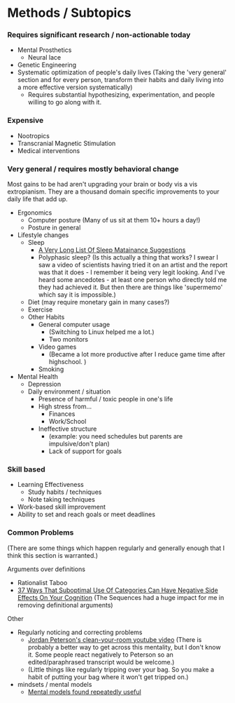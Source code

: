 <!-- TITLE: Human Enhancement -->
<!-- SUBTITLE: A quick summary of Human Enhancement -->

# Methods / Subtopics

### Requires significant research / non-actionable today
* Mental Prosthetics
	* Neural lace
* Genetic Engineering
* Systematic optimization of people's daily lives (Taking the 'very general' section and for every person, transform their habits and daily living into a more effective version systematically) 
	* Requires substantial hypothesizing, experimentation, and people willing to go along with it.


### Expensive 
* Nootropics
* Transcranial Magnetic Stimulation
* Medical interventions

### Very general / requires mostly behavioral change

Most gains to be had aren't upgrading your brain or body vis a vis extropianism. They are a thousand domain specific improvements to your daily life that add up.  

* Ergonomics
	* Computer posture (Many of us sit at them 10+ hours a day!)
	* Posture in general
* Lifestyle changes
	* Sleep 
		* [A Very Long List Of Sleep Matainance Suggestions](/https://www.lesswrong.com/posts/9JFMhW9YHoTKbQEY2/a-very-long-list-of-sleep-maintenance-suggestions)
		* Polyphasic sleep? (Is this actually a thing that works? I swear I saw a video of scientists having tried it on an artist and the report was that it does - I remember it being very legit looking. And I've heard some ancedotes - at least one person who directly told me they had achieved it. But then there are things like 'supermemo' which say it is impossible.)
	* Diet (may require monetary gain in many cases?)
	* Exercise 
	* Other Habits
		* General computer usage 
			* (Switching to Linux helped me a lot.)
			* Two monitors			 
		* Video games 
			* (Became a lot more productive after I reduce game time after highschool. )
		* Smoking
* Mental Health
	* Depression
	* Daily environment / situation
		* Presence of harmful / toxic people in one's life
		* High stress from...
			* Finances
			* Work/School
		* Ineffective structure 
			* (example: you need schedules but parents are impulsive/don't plan)
			* Lack of support for goals

	
### Skill based
* Learning Effectiveness
	* Study habits / techniques
	* Note taking techniques
* Work-based skill improvement
* Ability to set and reach goals or meet deadlines



### Common Problems

(There are some things which happen regularly and generally enough that I think this section is warranted.)


Arguments over definitions
* Rationalist Taboo 
* [37 Ways That Suboptimal Use Of Categories Can Have Negative Side Effects On Your Cognition](/https://www.readthesequences.com/Thirty-Seven-Ways-That-Words-Can-Be-Wrong) (The Sequences had a huge impact for me in removing definitional arguments)

Other
* Regularly noticing and correcting problems
	* [Jordan Peterson's clean-your-room youtube video](/https://www.youtube.com/watch?v=PE0u7-SX2hs) (There is probably a better way to get across this mentality, but I don't know it. Some people react negatively to Peterson so an edited/paraphrased transcript would be welcome.)
	* (Little things like regularly tripping over your bag. So you make a habit of putting your bag where it won't get tripped on.)
* mindsets / mental models 
	* [Mental models found repeatedly useful](/https://medium.com/@yegg/mental-models-i-find-repeatedly-useful-936f1cc405d)



